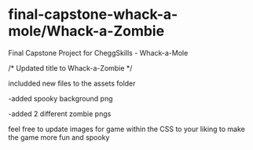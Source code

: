 # final-capstone-whack-a-mole/Whack-a-Zombie
 Final Capstone Project for CheggSkills - Whack-a-Mole

/* Updated title to Whack-a-Zombie */

 includded new files to the assets folder
 
   -added spooky background png
   
   -added 2 different zombie pngs
   
  feel free to update images for game within the CSS to your liking to make the game more fun and spooky
